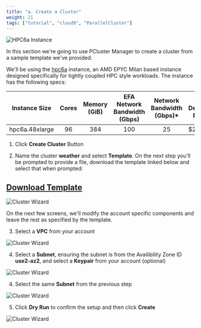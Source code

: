 ```yaml
---
title: "a. Create a Cluster"
weight: 21
tags: ["tutorial", "cloud9", "ParallelCluster"]
---
```


![HPC6a Instance](/images/pcluster/hpc6a.png)

In this section we're going to use PCluster Manager to create a cluster from a sample template we've provided.

We'll be using the [hpc6a](https://aws.amazon.com/ec2/instance-types/hpc6/) instance, an AMD EPYC Milan based instance designed specifically for tightly coupled HPC style workloads. The instance has the following specs:

|  Instance Size | Cores | Memory (GiB) | EFA Network Bandwidth (Gbps) | Network Bandwidth (Gbps)* | On-Demand Price |
|:--------------:|:-----:|:------------:|:----------------------------:|:-------------------------:|-----------------|
| hpc6a.48xlarge |   96  |      384     |              100             |             25            | $2.88           |

1. Click **Create Cluster** Button

2. Name the cluster **weather** and select **Template**. On the next step you'll be prompted to provide a file, download the template linked below and select that when prompted:

## [Download Template](/template/cluster-config.yaml)

![Cluster Wizard](/images/pcluster/pcmanager-1.png)

On the next few screens, we'll modify the account specific components and leave the rest as specified by the template.

3. Select a **VPC** from your account

![Cluster Wizard](/images/pcluster/pcmanager-2.png)

4. Select a **Subnet**, ensuring the subnet is from the Availibility Zone ID **use2-az2**, and select a **Keypair** from your account (optional)

![Cluster Wizard](/images/pcluster/pcmanager-3.png)

4. Select the same **Subnet** from the previous step

![Cluster Wizard](/images/pcluster/pcmanager-4.png)

5. Click **Dry Run** to confirm the setup and then click **Create**

![Cluster Wizard](/images/pcluster/pcmanager-5.png)